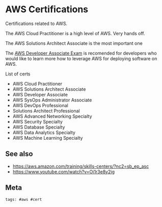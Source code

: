 # AWS Certifications

Certifications related to AWS.

The AWS Cloud Practitioner is a high level of AWS. Very hands off.

The AWS Solutions Architect Associate is the most important one

The [AWS Developer Associate Exam](../337?T) is recomended for developers who
would like to learn more how to leverage AWS for deploying software on AWS.

List of certs

- AWS Cloud Practitioner
- AWS Solutions Architect Associate
- AWS Developer Associate
- AWS SysOps Administrator Associate
- AWS DevOps Professional
- Solutions Architect Professional
- AWS Advanced Networking Specialty
- AWS Security Specialty
- AWS Database Specialty
- AWS Data Analytics Specialty
- AWS Machine Learning Specialty

## See also

- https://aws.amazon.com/training/skills-centers/?nc2=sb_ep_asc
- https://www.youtube.com/watch?v=Oi1r3e8y2jg

## Meta

    tags: #aws #cert
